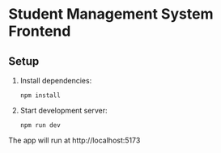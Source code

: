 # Student Management System Frontend

## Setup

1. Install dependencies:
   ```
   npm install
   ```
2. Start development server:
   ```
   npm run dev
   ```

The app will run at http://localhost:5173 